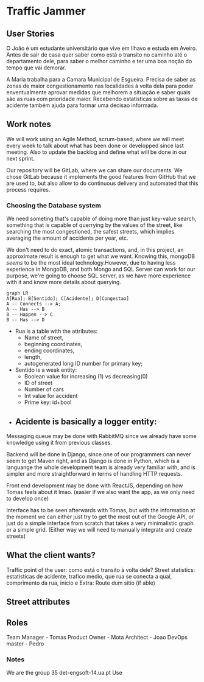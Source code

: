 # Traffic Jammer
## User Stories
O João é um estudante universitário que vive em Ilhavo e estuda em Aveiro. Antes de sair de casa quer saber como está o transito no caminho até o departamento dele, para saber o melhor caminho e ter uma boa noção do tempo que vai demorar.

A Maria trabalha para a Camara Municipal de Esgueira. Precisa de saber as zonas de maior congestionamento nas localidades à volta dela para poder enventualmente aprovar medidas que melhorem a situação e saber quais são as ruas com prioridade maior. Recebendo estatisticas sobre as taxas de acidente também ajuda para formar uma decisao informada.


## Work notes
We will work using an Agile Method, scrum-based, where we will meet every week to talk about what has been done or developped since last meeting. Also to update the backlog and define what will be done in our next sprint.

Our repository will be GitLab, where we can share our documents. We chose GitLab because it implements the good features from GitHub that we are used to, but also allow to do continuous delivery and automated that this process requires.

###  Choosing the Database system
We need someting that's capable of doing more than just key-value search, something that is capable of querrying by the values of the street, like searching the most congestioned, the safest streets, which implies averaging the amount of accidents per year, etc.

We don't need to do exact, atomic transactions, and, in this project, an approximate result is enough to get what we want. Knowing this, mongoDB *seems* to be the most ideal technology.However, due to having less experience in MongoDB, and both Mongo and SQL Server can work for our purpose, we're going to choose SQL server, as we have more experience with it and know more details about querying.

```mermaid
graph LR
A[Rua]; B[Sentido]; C[Acidente]; D[Congestao]
A -- Connects --> A;
A -- Has --> B
B -- Happen --> C
B -- Has --> D
```

 - Rua is a table with the attributes: 
     - Name of street, 
     - beginning coordinates, 
     - ending coordinates, 
     - length, 
     - autogenerated long ID number for primary key;
 - Sentido is a weak entity:
     - Boolean value for increasing (1) vs decreasing(0)
     - ID of street
     - Number of cars
     - Int value for accident 
     - Prime key: id+bool
 - Acidente is basically a logger entity:
     - 
Messaging queue may be done with RabbitMQ since we already have some knowledge using it from previous classes.

Backend will be done in Django, since one of our programmers can never seem to get Maven right, and as Django is done in Python, which is a languange the whole development team is already very familiar with, and is simpler and more straightforward in terms of handling HTTP requests.

Front end development may be done with ReactJS, depending on how Tomas feels about it lmao. (easier if we also want the app, as we only need to develop once)

Interface has to be seen afterwards with Tomas, but with the information at the moment we can either just try to get the most out of the Google API, or just do a simple interface from scratch that takes a very minimalistic graph or a simple grid. (Either way we will need to manually integrate and create streets)

## What the client wants?
Traffic point of the user: como está o transito à volta dele?
Street statistics: estatisticas de acidente, trafico medio, que rua se conecta a qual, comprimento da rua, inicio e 
Extra: Route dum sitio (if able)

## Street attributes

## Roles
Team Manager - Tomas 
Product Owner - Mota
Architect - Joao
DevOps master - Pedro

### Notes
We are the group 35
det-engsoft-14.ua.pt
Use
